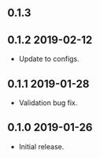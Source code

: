 ## 0.1.3

## 0.1.2 2019-02-12
* Update to configs.

## 0.1.1 2019-01-28
* Validation bug fix.

## 0.1.0 2019-01-26
* Initial release.
